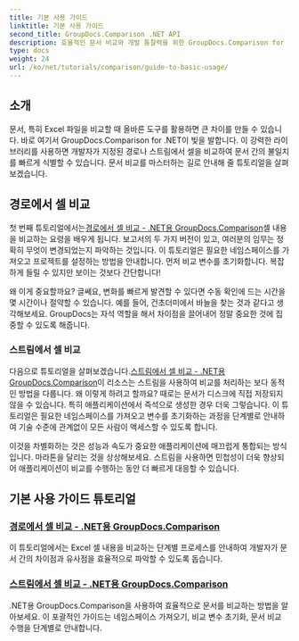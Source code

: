 ```yaml
---
title: 기본 사용 가이드
linktitle: 기본 사용 가이드
second_title: GroupDocs.Comparison .NET API
description: 효율적인 문서 비교와 개발 통찰력을 위한 GroupDocs.Comparison for .NET에 대한 필수 튜토리얼을 알아보세요. Excel 셀을 쉽게 비교하는 방법을 알아보세요.
type: docs
weight: 24
url: /ko/net/tutorials/comparison/guide-to-basic-usage/
---
```

## 소개

문서, 특히 Excel 파일을 비교할 때 올바른 도구를 활용하면 큰 차이를 만들 수 있습니다. 바로 여기서 GroupDocs.Comparison for .NET이 빛을 발합니다. 이 강력한 라이브러리를 사용하면 개발자가 지정된 경로나 스트림에서 셀을 비교하여 문서 간의 불일치를 빠르게 식별할 수 있습니다. 문서 비교를 마스터하는 길로 안내해 줄 튜토리얼을 살펴보겠습니다.

## 경로에서 셀 비교

 첫 번째 튜토리얼에서는[경로에서 셀 비교 - .NET용 GroupDocs.Comparison](./comparing-cells-from-path/)셀 내용을 비교하는 요령을 배우게 됩니다. 보고서의 두 가지 버전이 있고, 여러분의 임무는 정확히 무엇이 변경되었는지 파악하는 것입니다. 이 튜토리얼은 필요한 네임스페이스를 가져오고 프로젝트를 설정하는 방법을 안내합니다. 먼저 비교 변수를 초기화합니다. 복잡하게 들릴 수 있지만 보이는 것보다 간단합니다!

왜 이게 중요할까요? 글쎄요, 변화를 빠르게 발견할 수 있다면 수동 확인에 드는 시간을 몇 시간이나 절약할 수 있습니다. 예를 들어, 건초더미에서 바늘을 찾는 것과 같다고 생각해보세요. GroupDocs는 자석 역할을 해서 차이점을 끌어내어 정말 중요한 것에 집중할 수 있도록 해줍니다.

### 스트림에서 셀 비교

 다음으로 튜토리얼을 살펴보겠습니다.[스트림에서 셀 비교 - .NET용 GroupDocs.Comparison](./comparing-cells-from-stream/)이 리소스는 스트림을 사용하여 비교를 처리하는 보다 동적인 방법을 다룹니다. 왜 이렇게 하려고 할까요? 때로는 문서가 디스크에 직접 저장되지 않을 수 있습니다. 특히 애플리케이션에서 즉석으로 생성한 경우 더욱 그렇습니다. 이 튜토리얼은 필요한 네임스페이스를 가져오고 변수를 초기화하는 과정을 단계별로 안내하여 기술 수준에 관계없이 모든 사람이 액세스할 수 있도록 합니다.

이것을 차별화하는 것은 성능과 속도가 중요한 애플리케이션에 매끄럽게 통합되는 방식입니다. 마라톤을 달리는 것을 상상해보세요. 스트림을 사용하면 민첩성이 더욱 향상되어 애플리케이션이 비교를 수행하는 동안 더 빠르게 대응할 수 있습니다.

## 기본 사용 가이드 튜토리얼
### [경로에서 셀 비교 - .NET용 GroupDocs.Comparison](./comparing-cells-from-path/)
이 튜토리얼에서는 Excel 셀 내용을 비교하는 단계별 프로세스를 안내하여 개발자가 문서 간의 차이점과 유사점을 효율적으로 파악할 수 있도록 돕습니다.
### [스트림에서 셀 비교 - .NET용 GroupDocs.Comparison](./comparing-cells-from-stream/)
.NET용 GroupDocs.Comparison을 사용하여 효율적으로 문서를 비교하는 방법을 알아보세요. 이 포괄적인 가이드는 네임스페이스 가져오기, 비교 변수 초기화, 문서 비교 수행을 단계별로 안내합니다.